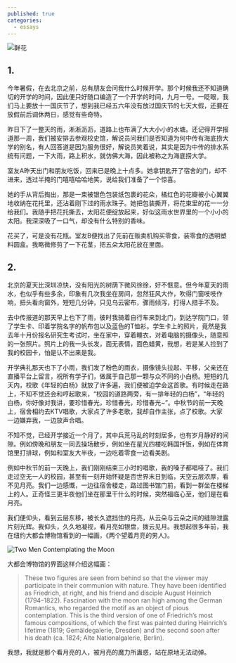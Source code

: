 ```yaml
---
published: true
categories:
  - essays
---
```

![鲜花](https://github.com/songofhailun/songofhailun.github.io/blob/master/_posts/%E9%B2%9C%E8%8A%B1.jpg?raw=true)

## 1.

今年暑假，在去北京之前，总有朋友会问我什么时候开学。那个时候我还不知道确切的开学的时间，因此便只好随口编造了一个开学的时间，九月一号。一眨眼，我们马上要放十一国庆节了，想到我已经五六年没有放过国庆节的七天大假，还要在放假前后调休两日，感觉有些奇特。

昨日下了一整天的雨，淅淅沥沥，道路上也布满了大大小小的水塘。还记得开学报道那一周，我们被安排去参观校史馆，解说员问我们是否知道为何中传有海底捞大学的别名，有人回答道是因为服务很好，解说员笑着说，其实是因为中传的排水系统有问题，一下大雨，路上积水，就仿佛大海，因此被称之为海底捞大学。

室友A昨天出门和朋友吃饭，回来已是晚上十点多。她拿钥匙开了宿舍的门，却不进来，透过半掩的门嘻嘻哈哈地笑，说给我们准备了一个惊喜。

她的手从背后掏出，那是一束被银色包装纸包裹的花朵，橘红色的花瓣被小心翼翼地收纳在花托里，还沾着刚下过的雨水珠子。她把包装撕开，将花束里的花一一分给我们。我随手把花托撕去，太阳花便绽放起来，好似这雨水世界里的一个小小的太阳。我深深吸了一口气，却没有什么特别的香味。

花买了，可是没有花瓶。室友B便找出了先前在贩卖机购买零食，装零食的透明塑料圆盒。我略微修剪了一下花茎，把五朵太阳花放在里面。

## 2.

北京的夏天比深圳凉快，没有阳光的树荫下微风徐徐，好不惬意。但今年夏天的雨水，也似乎有些多余，印象有几次我坐在房间，忽然狂风大作，吹得门窗吱吱作响，扭头看向窗外，短短几分钟，只见乌云密布，骤雨倾泻，打得人措手不及。

去中传报道的那天早上也下了雨，彼时我骑着自行车来到北门，到达学院门口，领了学生卡、印着学院名字的帆布包以及蓝色的T恤衫。学生卡上的照片，竟然是我去年十月份报名研究生考试时，坐在家中，穿着睡衣，对着电脑的摄像头，随意照的一张照片。照片上的我一头长发，面无表情，面色蜡黄，我想，若是某人捡到了我的校园卡，怕是认不出来是我。

开学典礼那天也下了小雨，我们发了粉色的雨衣，摄像镜头拉起、平移，父亲还在直播平台上留言，祝所有学子们，做属于自己那一颗与众不同的小白杨。短短的几天内，校歌《年轻的白杨》就放了许多遍，我们便被迫学会这首歌。有时候走在路上，不知不觉还会和哼起歌来，“校园的道路两旁，有一排年轻的白杨”，“年轻的白杨，你好像对我讲，要珍惜春光，珍惜春光，珍惜春光~”。中秋节的前一天晚上，宿舍相约去KTV唱歌，大家点了许多老歌，我却自作主张，点了校歌。大家一边嫌弃我，一边放声合唱。

不知不觉，已经开学接近一个月了，其中兵荒马乱的时刻居多，也有岁月静好的间隙。例如傍晚和朋友一同去操场散步，例如坐在星光四楼吃韩国拌饭，例如在体育馆里打排球，例如和室友大半夜，一边吃着零食一边看美剧。

例如中秋节的前一天晚上，我们刚刚结束三小时的唱歌，我的嗓子都唱哑了。我们走过空无一人的校园，甚至有一刻开始怀疑是否世界末日到临，天空云层浓厚，看不见月亮。我们一边感慨，一边往宿舍楼走，路过图书馆门前，看到一群坐在楼梯上的人。正奇怪三更半夜他们坐在那里干什么的时候，突然福临心至，他们是在看月亮。

我们便仰头，看到云层东移，被长久遮挡住的月亮，从云朵与云朵之间的缝隙泄露片刻光辉。我仰头，久久地凝视，看月亮如银盘，拨云见月。我想起很多年前，我在纽约大都会博物馆看到的一幅画，《两个望着月亮的男人》。

![Two Men Contemplating the Moon](https://collectionapi.metmuseum.org/api/collection/v1/iiif/438417/796421/main-image)

大都会博物馆的界面这样介绍这幅画：

> These two figures are seen from behind so that the viewer may participate in their communion with nature. They have been identified as Friedrich, at right, and his friend and disciple August Heinrich (1794–1822). Fascination with the moon ran high among the German Romantics, who regarded the motif as an object of pious contemplation. This is the third version of one of Friedrich’s most famous compositions, of which the first was painted during Heinrich’s lifetime (1819; Gemäldegalerie, Dresden) and the second soon after his death (ca. 1824; Alte Nationalgalerie, Berlin).

我想，我就是那个看月亮的人，被月亮的魔力所蛊惑，站在原地无法动弹。